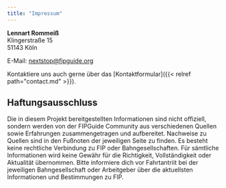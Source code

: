 ```yaml
---
title: "Impressum"
---
```


**Lennart Rommeiß**\
Klingerstraße 15\
51143 Köln

E-Mail: nextstop@fipguide.org

Kontaktiere uns auch gerne über das [Kontaktformular]({{< relref path="contact.md" >}}).

## Haftungsausschluss

Die in diesem Projekt bereitgestellten Informationen sind nicht offiziell, sondern werden von der FIPGuide Community aus verschiedenen Quellen sowie Erfahrungen zusammengetragen und aufbereitet. Nachweise zu Quellen sind in den Fußnoten der jeweiligen Seite zu finden. Es besteht keine rechtliche Verbindung zu FIP oder Bahngesellschaften. Für sämtliche Informationen wird keine Gewähr für die Richtigkeit, Vollständigkeit oder Aktualität übernommen. Bitte informiere dich vor Fahrtantriit bei der jeweiligen Bahngesellschaft oder Arbeitgeber über die aktuellsten Informationen und Bestimmungen zu FIP.